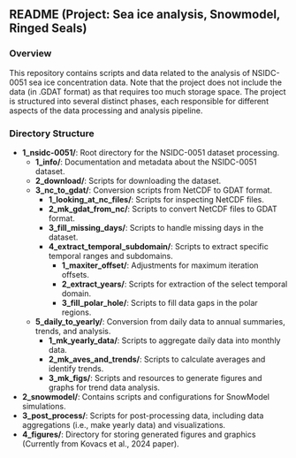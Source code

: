 ## README (Project: Sea ice analysis, Snowmodel, Ringed Seals)

### Overview
This repository contains scripts and data related to the analysis of NSIDC-0051 sea ice concentration data. Note that the project does not include the data (in .GDAT format) as that requires too much storage space.
The project is structured into several distinct phases, each responsible for different aspects of the data processing and analysis pipeline.

### Directory Structure

- **1_nsidc-0051/**: Root directory for the NSIDC-0051 dataset processing.
  - **1_info/**: Documentation and metadata about the NSIDC-0051 dataset.
  - **2_download/**: Scripts for downloading the dataset.
  - **3_nc_to_gdat/**: Conversion scripts from NetCDF to GDAT format.
    - **1_looking_at_nc_files/**: Scripts for inspecting NetCDF files.
    - **2_mk_gdat_from_nc/**: Scripts to convert NetCDF files to GDAT format.
    - **3_fill_missing_days/**: Scripts to handle missing days in the dataset.
    - **4_extract_temporal_subdomain/**: Scripts to extract specific temporal ranges and subdomains.
      - **1_maxiter_offset/**: Adjustments for maximum iteration offsets.
      - **2_extract_years/**: Scripts for extraction of the select temporal domain.
      - **3_fill_polar_hole/**: Scripts to fill data gaps in the polar regions.
  - **5_daily_to_yearly/**: Conversion from daily data to annual summaries, trends, and analysis.
    - **1_mk_yearly_data/**: Scripts to aggregate daily data into monthly data.
    - **2_mk_aves_and_trends/**: Scripts to calculate averages and identify trends.
    - **3_mk_figs/**: Scripts and resources to generate figures and graphs for trend data analysis.
- **2_snowmodel/**: Contains scripts and configurations for SnowModel simulations.
- **3_post_process/**: Scripts for post-processing data, including data aggregations (i.e., make yearly data) and visualizations.
- **4_figures/**: Directory for storing generated figures and graphics (Currently from Kovacs et al., 2024 paper).
